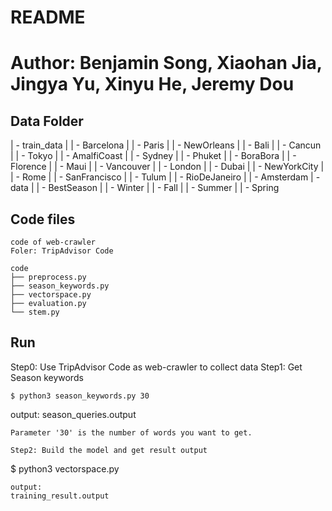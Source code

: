 # README
# Author: Benjamin Song, Xiaohan Jia, Jingya Yu, Xinyu He, Jeremy Dou

## Data Folder
  | - train_data
  |  | - Barcelona
  |  | - Paris
  |  | - NewOrleans
  |  | - Bali
  |  | - Cancun
  |  | - Tokyo
  |  | - AmalfiCoast
  |  | - Sydney
  |  | - Phuket
  |  | - BoraBora
  |  | - Florence
  |  | - Maui
  |  | - Vancouver
  |  | - London
  |  | - Dubai
  |  | - NewYorkCity
  |  | - Rome
  |  | - SanFrancisco
  |  | - Tulum
  |  | - RioDeJaneiro
  |  | - Amsterdam
  | - data
  |  | - BestSeason
  |  | - Winter
  |  | - Fall
  |  | - Summer
  |  | - Spring

## Code files

```
code of web-crawler
Foler: TripAdvisor Code

code
├── preprocess.py
├── season_keywords.py
├── vectorspace.py
├── evaluation.py
└── stem.py

```


## Run
Step0: Use TripAdvisor Code as web-crawler to collect data
Step1: Get Season keywords
```
$ python3 season_keywords.py 30
```
output:
season_queries.output
```
Parameter '30' is the number of words you want to get.

Step2: Build the model and get result output
```
$ python3 vectorspace.py
```
output:
training_result.output
```


